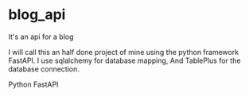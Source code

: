 # blog_api
It's an api for a blog


I will call this an half done project of mine using the python framework FastAPI.
I use sqlalchemy for database mapping,
And TablePlus for the database connection.

Python 
FastAPI
